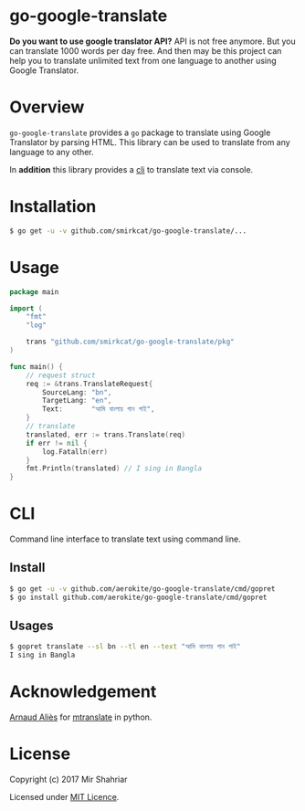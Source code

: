 <meta name='keywords' content='google translate, go translate, translator, bangla to english, gopret'>

# go-google-translate

**Do you want to use google translator API?** API is not free anymore. But you can translate 1000 words per day free. And then may be this project can help you to translate unlimited text from one language to another using Google Translator.

# Overview

`go-google-translate` provides a `go` package to translate using Google Translator by parsing HTML.  This library can be used to translate from any language to any other.

In **addition** this library provides a [cli](#cli) to translate text via console.

# Installation

```sh
$ go get -u -v github.com/smirkcat/go-google-translate/...
```

# Usage
```go
package main

import (
	"fmt"
	"log"

	trans "github.com/smirkcat/go-google-translate/pkg"
)

func main() {
	// request struct
	req := &trans.TranslateRequest{
		SourceLang: "bn",
		TargetLang: "en",
		Text:       "আমি বাংলায় গান গাই",
	}
	// translate
	translated, err := trans.Translate(req)
	if err != nil {
		log.Fatalln(err)
	}
	fmt.Println(translated) // I sing in Bangla
}
```

# CLI

Command line interface to translate text using command line.

## Install

```sh
$ go get -u -v github.com/aerokite/go-google-translate/cmd/gopret
$ go install github.com/aerokite/go-google-translate/cmd/gopret
```

## Usages

```sh
$ gopret translate --sl bn --tl en --text "আমি বাংলায় গান গাই"
I sing in Bangla
```

# Acknowledgement

[Arnaud Aliès](https://github.com/mouuff) for [mtranslate](https://github.com/mouuff/mtranslate) in python.

# License
Copyright (c) 2017 Mir Shahriar

Licensed under [MIT Licence](LICENSE).
